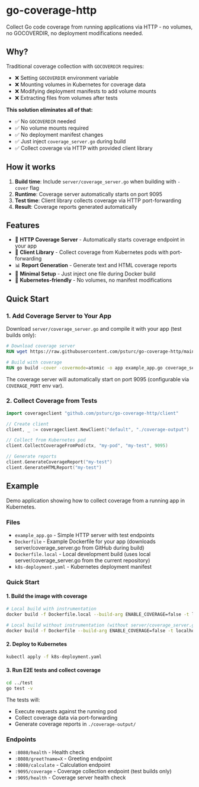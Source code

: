 # go-coverage-http

Collect Go code coverage from running applications via HTTP - no volumes, no GOCOVERDIR, no deployment modifications needed.

## Why?

Traditional coverage collection with `GOCOVERDIR` requires:
- ❌ Setting `GOCOVERDIR` environment variable
- ❌ Mounting volumes in Kubernetes for coverage data
- ❌ Modifying deployment manifests to add volume mounts
- ❌ Extracting files from volumes after tests

**This solution eliminates all of that:**
- ✅ No `GOCOVERDIR` needed
- ✅ No volume mounts required
- ✅ No deployment manifest changes
- ✅ Just inject `coverage_server.go` during build
- ✅ Collect coverage via HTTP with provided client library

## How it works

1. **Build time**: Include `server/coverage_server.go` when building with `-cover` flag
2. **Runtime**: Coverage server automatically starts on port 9095
3. **Test time**: Client library collects coverage via HTTP port-forwarding
4. **Result**: Coverage reports generated automatically

## Features

- 🚀 **HTTP Coverage Server** - Automatically starts coverage endpoint in your app
- 🔌 **Client Library** - Collect coverage from Kubernetes pods with port-forwarding
- 📊 **Report Generation** - Generate text and HTML coverage reports
- 🎯 **Minimal Setup** - Just inject one file during Docker build
- 🐳 **Kubernetes-friendly** - No volumes, no manifest modifications

## Quick Start

### 1. Add Coverage Server to Your App

Download `server/coverage_server.go` and compile it with your app (test builds only):

```dockerfile
# Download coverage server
RUN wget https://raw.githubusercontent.com/psturc/go-coverage-http/main/server/coverage_server.go

# Build with coverage
RUN go build -cover -covermode=atomic -o app example_app.go coverage_server.go
```

The coverage server will automatically start on port 9095 (configurable via `COVERAGE_PORT` env var).

### 2. Collect Coverage from Tests

```go
import coverageclient "github.com/psturc/go-coverage-http/client"

// Create client
client, _ := coverageclient.NewClient("default", "./coverage-output")

// Collect from Kubernetes pod
client.CollectCoverageFromPod(ctx, "my-pod", "my-test", 9095)

// Generate reports
client.GenerateCoverageReport("my-test")
client.GenerateHTMLReport("my-test")
```

## Example

Demo application showing how to collect coverage from a running app in Kubernetes.

### Files

- `example_app.go` - Simple HTTP server with test endpoints
- `Dockerfile` - Example Dockerfile for your app (downloads server/coverage_server.go from GitHub during build)
- `Dockerfile.local` - Local development build (uses local server/coverage_server.go from the current repository)
- `k8s-deployment.yaml` - Kubernetes deployment manifest

### Quick Start

#### 1. Build the image with coverage

```bash
# Local build with instrumentation
docker build -f Dockerfile.local --build-arg ENABLE_COVERAGE=false -t localhost/coverage-http-demo:latest ..

# Local build without instrumentation (without server/coverage_server.go)
docker build -f Dockerfile --build-arg ENABLE_COVERAGE=false -t localhost/coverage-http-demo:latest .
```

#### 2. Deploy to Kubernetes

```bash
kubectl apply -f k8s-deployment.yaml
```

#### 3. Run E2E tests and collect coverage

```bash
cd ../test
go test -v
```

The tests will:
- Execute requests against the running pod
- Collect coverage data via port-forwarding
- Generate coverage reports in `./coverage-output/`

### Endpoints

- `:8080/health` - Health check
- `:8080/greet?name=X` - Greeting endpoint
- `:8080/calculate` - Calculation endpoint
- `:9095/coverage` - Coverage collection endpoint (test builds only)
- `:9095/health` - Coverage server health check